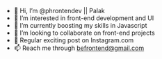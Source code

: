 - 👋 Hi, I’m @phrontendev || Palak
- 👀 I’m interested in front-end development and UI
- 🌱 I’m currently boosting my skills in Javascript 
- 💞️ I’m looking to collaborate on front-end projects
- 🎯 Regular exciting post on Instagram.com
- 📫 Reach me through befrontend@gmail.com
